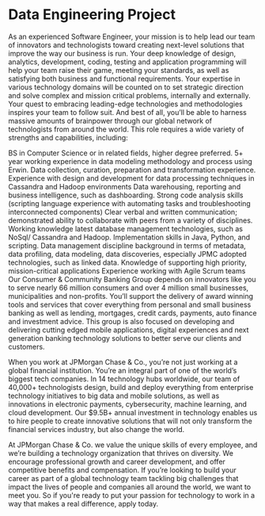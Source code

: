 Data Engineering Project
====================================

As an experienced Software Engineer, your mission is to help lead our team of innovators and technologists toward creating next-level solutions that improve the way our business is run. Your deep knowledge of design, analytics, development, coding, testing and application programming will help your team raise their game, meeting your standards, as well as satisfying both business and functional requirements. Your expertise in various technology domains will be counted on to set strategic direction and solve complex and mission critical problems, internally and externally. Your quest to embracing leading-edge technologies and methodologies inspires your team to follow suit. And best of all, you’ll be able to harness massive amounts of brainpower through our global network of technologists from around the world.
This role requires a wide variety of strengths and capabilities, including:

BS in Computer Science or in related fields, higher degree preferred.
5+ year working experience in data modeling methodology and process using Erwin.
Data collection, curation, preparation and transformation experience. Experience with design and development for data processing techniques in Cassandra and Hadoop environments
Data warehousing, reporting and business intelligence, such as dashboarding.
Strong code analysis skills (scripting language experience with automating tasks and troubleshooting interconnected components)
Clear verbal and written communication; demonstrated ability to collaborate with peers from a variety of disciplines.
Working knowledge latest database management technologies, such as NoSql/ Cassandra and Hadoop.
Implementation skills in Java, Python, and scripting.
Data management discipline background in terms of metadata, data profiling, data modeling, data discoveries, especially JPMC adopted technologies, such as linked data.
Knowledge of supporting high priority, mission-critical applications
Experience working with Agile Scrum teams
Our Consumer & Community Banking Group depends on innovators like you to serve nearly 66 million consumers and over 4 million small businesses, municipalities and non-profits. You’ll support the delivery of award winning tools and services that cover everything from personal and small business banking as well as lending, mortgages, credit cards, payments, auto finance and investment advice. This group is also focused on developing and delivering cutting edged mobile applications, digital experiences and next generation banking technology solutions to better serve our clients and customers.

When you work at JPMorgan Chase & Co., you’re not just working at a global financial institution. You’re an integral part of one of the world’s biggest tech companies. In 14 technology hubs worldwide, our team of 40,000+ technologists design, build and deploy everything from enterprise technology initiatives to big data and mobile solutions, as well as innovations in electronic payments, cybersecurity, machine learning, and cloud development. Our $9.5B+ annual investment in technology enables us to hire people to create innovative solutions that will not only transform the financial services industry, but also change the world.


At JPMorgan Chase & Co. we value the unique skills of every employee, and we’re building a technology organization that thrives on diversity. We encourage professional growth and career development, and offer competitive benefits and compensation. If you’re looking to build your career as part of a global technology team tackling big challenges that impact the lives of people and companies all around the world, we want to meet you. So if you're ready to put your passion for technology to work in a way that makes a real difference, apply today.
